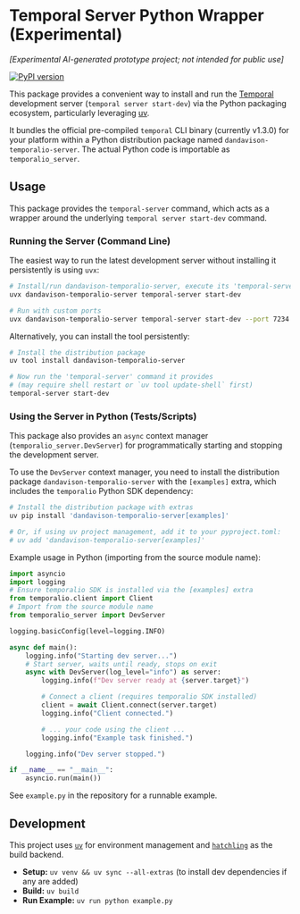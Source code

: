 # Temporal Server Python Wrapper (Experimental)

_[Experimental AI-generated prototype project; not intended for public use]_

[![PyPI version](https://badge.fury.io/py/dandavison-temporalio-server.svg)](https://badge.fury.io/py/dandavison-temporalio-server) <!-- Placeholder badge -->

This package provides a convenient way to install and run the [Temporal](https://temporal.io/) development server (`temporal server start-dev`) via the Python packaging ecosystem, particularly leveraging [uv](https://github.com/astral-sh/uv).

It bundles the official pre-compiled `temporal` CLI binary (currently v1.3.0) for your platform within a Python distribution package named `dandavison-temporalio-server`. The actual Python code is importable as `temporalio_server`.

## Usage

This package provides the `temporal-server` command, which acts as a wrapper around the underlying `temporal server start-dev` command.

### Running the Server (Command Line)

The easiest way to run the latest development server without installing it persistently is using `uvx`:

```bash
# Install/run dandavison-temporalio-server, execute its 'temporal-server' command
uvx dandavison-temporalio-server temporal-server start-dev

# Run with custom ports
uvx dandavison-temporalio-server temporal-server start-dev --port 7234 --ui-port 8234
```

Alternatively, you can install the tool persistently:

```bash
# Install the distribution package
uv tool install dandavison-temporalio-server

# Now run the 'temporal-server' command it provides
# (may require shell restart or `uv tool update-shell` first)
temporal-server start-dev
```

### Using the Server in Python (Tests/Scripts)

This package also provides an `async` context manager (`temporalio_server.DevServer`) for programmatically starting and stopping the development server.

To use the `DevServer` context manager, you need to install the distribution package `dandavison-temporalio-server` with the `[examples]` extra, which includes the `temporalio` Python SDK dependency:

```bash
# Install the distribution package with extras
uv pip install 'dandavison-temporalio-server[examples]'

# Or, if using uv project management, add it to your pyproject.toml:
# uv add 'dandavison-temporalio-server[examples]'
```

Example usage in Python (importing from the source module name):

```python
import asyncio
import logging
# Ensure temporalio SDK is installed via the [examples] extra
from temporalio.client import Client
# Import from the source module name
from temporalio_server import DevServer

logging.basicConfig(level=logging.INFO)

async def main():
    logging.info("Starting dev server...")
    # Start server, waits until ready, stops on exit
    async with DevServer(log_level="info") as server:
        logging.info(f"Dev server ready at {server.target}")

        # Connect a client (requires temporalio SDK installed)
        client = await Client.connect(server.target)
        logging.info("Client connected.")

        # ... your code using the client ...
        logging.info("Example task finished.")

    logging.info("Dev server stopped.")

if __name__ == "__main__":
    asyncio.run(main())
```

See `example.py` in the repository for a runnable example.

## Development

This project uses [`uv`](https://github.com/astral-sh/uv) for environment management and [`hatchling`](https://hatch.pypa.io/latest/) as the build backend.

*   **Setup:** `uv venv && uv sync --all-extras` (to install dev dependencies if any are added)
*   **Build:** `uv build`
*   **Run Example:** `uv run python example.py`
